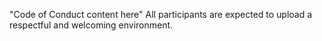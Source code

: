 "Code of Conduct content here"
All participants are expected to upload a respectful and welcoming environment.
